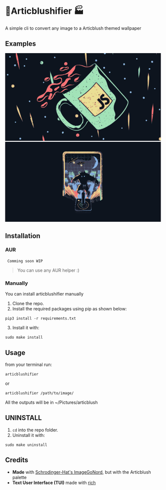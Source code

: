 # 🗼Articblushifier 🏭

A simple cli to convert any image to a Articblush themed wallpaper

## Examples

![example1](./1.jpg)
![example2](./2.jpg)

## Installation

### AUR

``` Comming soon WIP```

> You can use any AUR helper :)

### Manually

You can install articblushifier manually

1. Clone the repo.
2. Install the required packages using pip as shown below:
```
pip3 install -r requirements.txt
```
3. Install it with:
```
sudo make install
```

## Usage
from your terminal run:
```
articblushifier
```
or
```
articblushifier /path/to/image/
```

 All the outputs will be in ~/Pictures/articblush

 ## UNINSTALL
 1. ```cd``` into the repo folder.
 2. Uninstall it with:
 ```
 sudo make uninstall
 ```


 ## Credits
- **Made** with [Schrodinger-Hat's ImageGoNord](https://github.com/Schrodinger-Hat), but with the Articblush palette
- **Text User Interface (TUI)** made with [rich](https://github.com/willmcgugan/rich)
